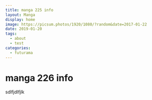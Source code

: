 ```yaml
---
title: manga 225 info
layout: Manga
display: home
image: https://picsum.photos/1920/1080/?random&date=2017-01-22
date: 2019-01-20
tags: 
  - about
  - test
categories:
  - futurama
--- 
```


# manga 226 info

sdlfjdlfjlk